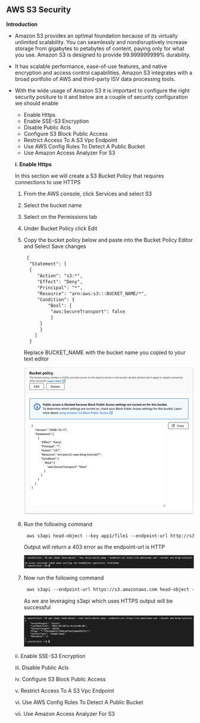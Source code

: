 ## AWS S3 Security

**Introduction**

- Amazon S3 provides an optimal foundation because of its virtually unlimited scalability. You can seamlessly and nondisruptively increase storage from gigabytes to petabytes of content, paying only for what you use. Amazon S3 is designed to provide 99.999999999% durability. 
- It has scalable performance, ease-of-use features, and native encryption and access control capabilities. Amazon S3 integrates with a broad portfolio of AWS and third-party ISV data processing tools. 
- With the wide usage of Amazon S3 it is important to configure the right security positure to it and below are a couple of security configuration we should enable
  - Enable Https
  - Enable SSE-S3 Encryption
  - Disable Public Acls
  - Configure S3 Block Public Access
  - Restrict Access To A S3 Vpc Endpoint
  - Use AWS Config Rules To Detect A Public Bucket
  - Use Amazon Access Analyzer For S3


  **i. Enable Https**

  In this section we will create a S3 Bucket Policy that requires connections to use HTTPS
   1. From the AWS console, click Services and select S3

   2. Select the bucket name

   3. Select on the Permissions tab

   4. Under Bucket Policy click Edit

   5. Copy the bucket policy below and paste into the Bucket Policy Editor and Select Save changes

           {
            "Statement": [
            {
               "Action": "s3:*",
               "Effect": "Deny",
               "Principal": "*",
               "Resource": "arn:aws:s3:::BUCKET_NAME/*",
               "Condition": {
                   "Bool": {
                    "aws:SecureTransport": false
                    }
                }
                }
              ]
            }
      
        Replace BUCKET_NAME with the bucket name you copied to your text editor
        
        <img src="images/image1.png" class="inline"/>

    6. Run the following command

       ```markdown 
        aws s3api head-object --key app1/file1 --endpoint-url http://s3.amazonaws.com --bucket ${bucket}
       ```

        Output will return a 403 error as the endpoint-url is HTTP

        <img src="images/image2.png" class="inline"/>

    7. Now run the following command

       ```markdown 
        aws s3api --endpoint-url https://s3.amazonaws.com head-object --key app1/file1 --bucket ${bucket}
       ```

        As we are leveraging s3api which uses HTTPS output will be successful 

        <img src="images/image3.png" class="inline"/>


  ii. Enable SSE-S3 Encryption

  iii. Disable Public Acls

  iv. Configure S3 Block Public Access

  v. Restrict Access To A S3 Vpc Endpoint

  vi. Use AWS Config Rules To Detect A Public Bucket

  vii. Use Amazon Access Analyzer For S3 


